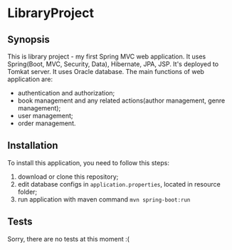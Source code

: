 # LibraryProject

## Synopsis

This is library project - my first Spring MVC web application. It uses Spring(Boot, MVC, Security, Data), Hibernate, JPA, JSP. It's deployed to Tomkat server. It uses Oracle database.
The main functions of web application are:
- authentication and authorization;
- book management and any related actions(author management, genre management);
- user management;
- order management.

## Installation

To install this application, you need to follow this steps:

1. download or clone this repository;
2. edit database configs in `application.properties`, located in resource folder;
3. run application with maven command `mvn spring-boot:run`

## Tests

Sorry, there are no tests at this moment :(

